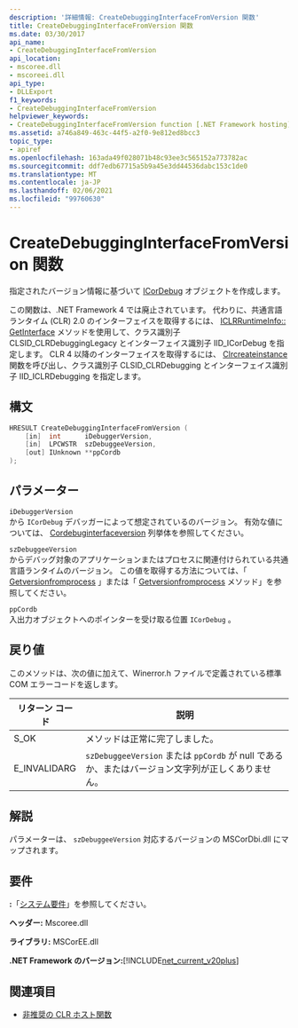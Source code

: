 ```yaml
---
description: '詳細情報: CreateDebuggingInterfaceFromVersion 関数'
title: CreateDebuggingInterfaceFromVersion 関数
ms.date: 03/30/2017
api_name:
- CreateDebuggingInterfaceFromVersion
api_location:
- mscoree.dll
- mscoreei.dll
api_type:
- DLLExport
f1_keywords:
- CreateDebuggingInterfaceFromVersion
helpviewer_keywords:
- CreateDebuggingInterfaceFromVersion function [.NET Framework hosting]
ms.assetid: a746a849-463c-44f5-a2f0-9e812ed8bcc3
topic_type:
- apiref
ms.openlocfilehash: 163ada49f028071b48c93ee3c565152a773782ac
ms.sourcegitcommit: ddf7edb67715a5b9a45e3dd44536dabc153c1de0
ms.translationtype: MT
ms.contentlocale: ja-JP
ms.lasthandoff: 02/06/2021
ms.locfileid: "99760630"
---
```

# <a name="createdebugginginterfacefromversion-function"></a>CreateDebuggingInterfaceFromVersion 関数

指定されたバージョン情報に基づいて [ICorDebug](../debugging/icordebug-interface.md) オブジェクトを作成します。  
  
 この関数は、.NET Framework 4 では廃止されています。 代わりに、共通言語ランタイム (CLR) 2.0 のインターフェイスを取得するには、 [ICLRRuntimeInfo:: GetInterface](iclrruntimeinfo-getinterface-method.md) メソッドを使用して、クラス識別子 CLSID_CLRDebuggingLegacy とインターフェイス識別子 IID_ICorDebug を指定します。 CLR 4 以降のインターフェイスを取得するには、 [Clrcreateinstance](clrcreateinstance-function.md) 関数を呼び出し、クラス識別子 CLSID_CLRDebugging とインターフェイス識別子 IID_ICLRDebugging を指定します。  
  
## <a name="syntax"></a>構文  
  
```cpp  
HRESULT CreateDebuggingInterfaceFromVersion (  
    [in]  int      iDebuggerVersion,
    [in]  LPCWSTR  szDebuggeeVersion,
    [out] IUnknown **ppCordb  
);  
```  
  
## <a name="parameters"></a>パラメーター  

 `iDebuggerVersion`  
 から `ICorDebug` デバッガーによって想定されているのバージョン。 有効な値については、 [Cordebuginterfaceversion](../debugging/cordebuginterfaceversion-enumeration.md) 列挙体を参照してください。  
  
 `szDebuggeeVersion`  
 からデバッグ対象のアプリケーションまたはプロセスに関連付けられている共通言語ランタイムのバージョン。 この値を取得する方法については、「 [Getversionfromprocess](getversionfromprocess-function.md) 」または「 [Getversionfromprocess](getrequestedruntimeversion-function.md) メソッド」を参照してください。  
  
 `ppCordb`  
 入出力オブジェクトへのポインターを受け取る位置 `ICorDebug` 。  
  
## <a name="return-value"></a>戻り値  

 このメソッドは、次の値に加えて、Winerror.h ファイルで定義されている標準 COM エラーコードを返します。  
  
|リターン コード|説明|  
|-----------------|-----------------|  
|S_OK|メソッドは正常に完了しました。|  
|E_INVALIDARG|`szDebuggeeVersion` または `ppCordb` が null であるか、またはバージョン文字列が正しくありません。|  
  
## <a name="remarks"></a>解説  

 パラメーターは、 `szDebuggeeVersion` 対応するバージョンの MSCorDbi.dll にマップされます。  
  
## <a name="requirements"></a>要件  

 **:**「[システム要件](../../get-started/system-requirements.md)」を参照してください。  
  
 **ヘッダー:** Mscoree.dll  
  
 **ライブラリ:** MSCorEE.dll  
  
 **.NET Framework のバージョン:**[!INCLUDE[net_current_v20plus](../../../../includes/net-current-v20plus-md.md)]  
  
## <a name="see-also"></a>関連項目

- [非推奨の CLR ホスト関数](deprecated-clr-hosting-functions.md)
